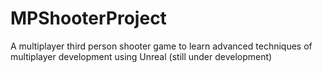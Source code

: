 # MPShooterProject

A multiplayer third person shooter game to learn advanced techniques of multiplayer development using Unreal (still under development)
